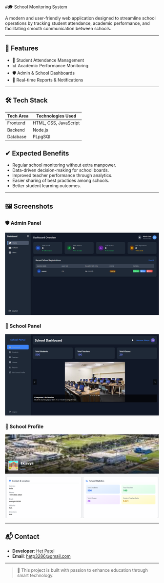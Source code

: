 #🎓 School Monitoring System

A modern and user-friendly web application designed to streamline school operations by tracking student attendance, academic performance, and facilitating smooth communication between schools.

---

## 📌 Features

- 📅 Student Attendance Management
- 📊 Academic Performance Monitoring
- 🛡️ Admin & School Dashboards
- 🧾 Real-time Reports & Notifications


---

## 🛠️ Tech Stack

| Tech Area     | Technologies Used                 |
|---------------|-----------------------------------|
| Frontend      | HTML, CSS, JavaScript             |
| Backend       | Node.js                           |
| Database      | PLpgSQl                             |


## ✔ Expected Benefits
- Regular school monitoring without extra manpower.
- Data-driven decision-making for school boards.
- Improved teacher performance through analytics.
- Easier sharing of best practices among schools.
- Better student learning outcomes.

---

## 🖼️ Screenshots

### 🛡️ Admin Panel
![Admin Panel](https://github.com/hetpatel1812/school-monitoring-system/blob/main/school%20monitoring/images/admin-panel.png.png)

### 🏫 School Panel
![School Panel](https://github.com/hetpatel1812/school-monitoring-system/blob/main/school%20monitoring/images/school-panel.png.png)

### 📘 School Profile
![School Profile](https://github.com/hetpatel1812/school-monitoring-system/blob/main/school%20monitoring/images/school-profile.png.png)


---

## 📬 Contact

- **Developer**: [Het Patel](https://github.com/hetpatel1812)
- **Email**: hetp3286@gmail.com

---

> 🚀 This project is built with passion to enhance education through smart technology.
